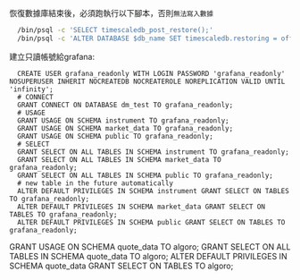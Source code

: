恢復數據庫結束後，必須跑執行以下腳本，否則`無法寫入數據`
```BASH
  /bin/psql -c 'SELECT timescaledb_post_restore();'
  /bin/psql -c 'ALTER DATABASE $db_name SET timescaledb.restoring = off;'
```

建立只讀帳號給grafana:
```
  CREATE USER grafana_readonly WITH LOGIN PASSWORD 'grafana_readonly' NOSUPERUSER INHERIT NOCREATEDB NOCREATEROLE NOREPLICATION VALID UNTIL 'infinity';
  # CONNECT
  GRANT CONNECT ON DATABASE dm_test TO grafana_readonly;
  # USAGE
  GRANT USAGE ON SCHEMA instrument TO grafana_readonly;
  GRANT USAGE ON SCHEMA market_data TO grafana_readonly;
  GRANT USAGE ON SCHEMA public TO grafana_readonly;
  # SELECT
  GRANT SELECT ON ALL TABLES IN SCHEMA instrument TO grafana_readonly;
  GRANT SELECT ON ALL TABLES IN SCHEMA market_data TO grafana_readonly;
  GRANT SELECT ON ALL TABLES IN SCHEMA public TO grafana_readonly;
  # new table in the future automatically
  ALTER DEFAULT PRIVILEGES IN SCHEMA instrument GRANT SELECT ON TABLES TO grafana_readonly;
  ALTER DEFAULT PRIVILEGES IN SCHEMA market_data GRANT SELECT ON TABLES TO grafana_readonly;
  ALTER DEFAULT PRIVILEGES IN SCHEMA public GRANT SELECT ON TABLES TO grafana_readonly;
```

GRANT USAGE ON SCHEMA quote_data TO algoro;
GRANT SELECT ON ALL TABLES IN SCHEMA quote_data TO algoro;
ALTER DEFAULT PRIVILEGES IN SCHEMA quote_data GRANT SELECT ON TABLES TO algoro;